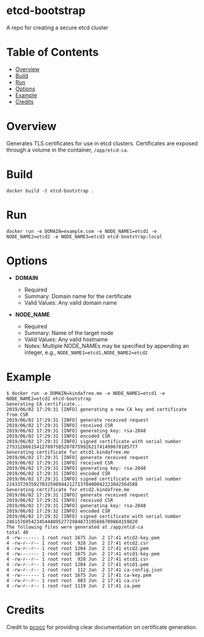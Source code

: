 # etcd-bootstrap
A repo for creating a secure etcd cluster

# Table of Contents

- [Overview](#overview)
- [Build](#build)
- [Run](#run)
- [Options](#options)
- [Example](#example)
- [Credits](#credits)

# Overview
Generates TLS certificates for use in etcd clusters. Certificates are exposed through a volume in the container, `/app/etcd-ca`. 

# Build
`docker build -t etcd-bootstrap .`

# Run
`docker run -e DOMAIN=example.com -e NODE_NAME1=etcd1 -e NODE_NAME2=etcd2 -e NODE_NAME3=etcd3 etcd-bootstrap:local`

# Options

* **DOMAIN** 
    * Required
    * Summary: Domain name for the certificate
    * Valid Values: Any valid domain name

* **NODE_NAME** 
    * Required
    * Summary: Name of the target node
    * Valid Values: Any valid hostname
    * Notes: Multiple NODE_NAMEs may be specified by appending an integer, e.g., `NODE_NAME1=etcd1,NODE_NAME2=etcd2`

# Example
```
$ docker run -e DOMAIN=kindafree.me -e NODE_NAME1=etcd1 -e NODE_NAME2=etcd2 etcd-bootstrap 
Generating CA certificate...
2019/06/02 17:29:31 [INFO] generating a new CA key and certificate from CSR
2019/06/02 17:29:31 [INFO] generate received request
2019/06/02 17:29:31 [INFO] received CSR
2019/06/02 17:29:31 [INFO] generating key: rsa-2048
2019/06/02 17:29:31 [INFO] encoded CSR
2019/06/02 17:29:31 [INFO] signed certificate with serial number 275312666154127897505207875992621741499670105777
Generating certificate for etcd1.kindafree.me
2019/06/02 17:29:31 [INFO] generate received request
2019/06/02 17:29:31 [INFO] received CSR
2019/06/02 17:29:31 [INFO] generating key: rsa-2048
2019/06/02 17:29:31 [INFO] encoded CSR
2019/06/02 17:29:31 [INFO] signed certificate with serial number 224337293592703259894421271370400042223042564588
Generating certificate for etcd2.kindafree.me
2019/06/02 17:29:31 [INFO] generate received request
2019/06/02 17:29:31 [INFO] received CSR
2019/06/02 17:29:31 [INFO] generating key: rsa-2048
2019/06/02 17:29:32 [INFO] encoded CSR
2019/06/02 17:29:32 [INFO] signed certificate with serial number 286157695423454448952772984873195666709864159820
The following files were generated at /app/etcd-ca
total 40
4 -rw------- 1 root root 1675 Jun  2 17:41 etcd2-key.pem
4 -rw-r--r-- 1 root root  928 Jun  2 17:41 etcd2.csr
4 -rw-r--r-- 1 root root 1204 Jun  2 17:41 etcd2.pem
4 -rw------- 1 root root 1675 Jun  2 17:41 etcd1-key.pem
4 -rw-r--r-- 1 root root  928 Jun  2 17:41 etcd1.csr
4 -rw-r--r-- 1 root root 1204 Jun  2 17:41 etcd1.pem
4 -rw-r--r-- 1 root root  112 Jun  2 17:41 ca-config.json
4 -rw------- 1 root root 1675 Jun  2 17:41 ca-key.pem
4 -rw-r--r-- 1 root root  883 Jun  2 17:41 ca.csr
4 -rw-r--r-- 1 root root 1119 Jun  2 17:41 ca.pem

```

# Credits
Credit to [pcocc](https://pcocc.readthedocs.io/en/latest/deps/etcd-production.html) for providing clear documentation on certificate generation.
